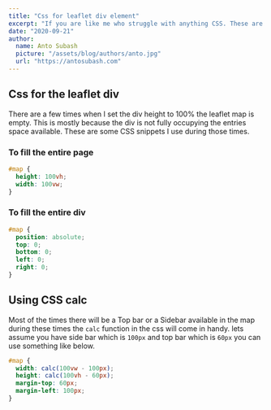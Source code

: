 ```yaml
---
title: "Css for leaflet div element"
excerpt: "If you are like me who struggle with anything CSS. These are some small css that will help you to fill the leaflet map without setting the fixed height"
date: "2020-09-21"
author:
  name: Anto Subash
  picture: "/assets/blog/authors/anto.jpg"
  url: "https://antosubash.com"
---
```


## Css for the leaflet div

There are a few times when I set the div height to 100% the leaflet map is empty. This is mostly because the div is not fully occupying the entries space available. These are some CSS snippets I use during those times.

### To fill the entire page

```css
#map {
  height: 100vh;
  width: 100vw;
}
```

### To fill the entire div

```css
#map {
  position: absolute;
  top: 0;
  bottom: 0;
  left: 0;
  right: 0;
}
```

## Using CSS calc

Most of the times there will be a Top bar or a Sidebar available in the map during these times the `calc` function in the css will come in handy. lets assume you have side bar which is `100px` and top bar which is `60px` you can use something like below.

```css
#map {
  width: calc(100vw - 100px);
  height: calc(100vh - 60px);
  margin-top: 60px;
  margin-left: 100px;
}
```
